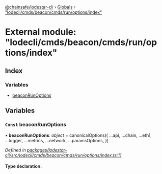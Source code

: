 [@chainsafe/lodestar-cli](../README.md) › [Globals](../globals.md) › ["lodecli/cmds/beacon/cmds/run/options/index"](_lodecli_cmds_beacon_cmds_run_options_index_.md)

# External module: "lodecli/cmds/beacon/cmds/run/options/index"

## Index

### Variables

* [beaconRunOptions](_lodecli_cmds_beacon_cmds_run_options_index_.md#const-beaconrunoptions)

## Variables

### `Const` beaconRunOptions

• **beaconRunOptions**: *object* = canonicalOptions({
  ...api,
  ...chain,
  ...eth1,
  ...logger,
  ...metrics,
  ...network,
  ...paramsOptions,
})

*Defined in [packages/lodestar-cli/src/lodecli/cmds/beacon/cmds/run/options/index.ts:11](https://github.com/ChainSafe/lodestar/blob/08fb27fc7/packages/lodestar-cli/src/lodecli/cmds/beacon/cmds/run/options/index.ts#L11)*

#### Type declaration:
